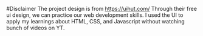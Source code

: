#Disclaimer
The project design is from https://uihut.com/
Through their free ui design, we can practice our web development skills.
I used the UI to apply my learnings about HTML, CSS, and Javascript without watching bunch of videos on YT.
